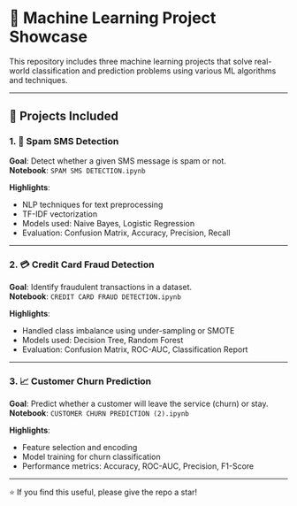 # 🧠 Machine Learning Project Showcase

This repository includes three machine learning projects that solve real-world classification and prediction problems using various ML algorithms and techniques.

---

## 📁 Projects Included

### 1. 📩 Spam SMS Detection

**Goal**: Detect whether a given SMS message is spam or not.  
**Notebook**: `SPAM SMS DETECTION.ipynb`

**Highlights**:
- NLP techniques for text preprocessing
- TF-IDF vectorization
- Models used: Naive Bayes, Logistic Regression
- Evaluation: Confusion Matrix, Accuracy, Precision, Recall

---

### 2. 💳 Credit Card Fraud Detection

**Goal**: Identify fraudulent transactions in a dataset.  
**Notebook**: `CREDIT CARD FRAUD DETECTION.ipynb`

**Highlights**:
- Handled class imbalance using under-sampling or SMOTE
- Models used: Decision Tree, Random Forest
- Evaluation: Confusion Matrix, ROC-AUC, Classification Report

---

### 3. 📈 Customer Churn Prediction

**Goal**: Predict whether a customer will leave the service (churn) or stay.  
**Notebook**: `CUSTOMER CHURN PREDICTION (2).ipynb`

**Highlights**:
- Feature selection and encoding
- Model training for churn classification
- Performance metrics: Accuracy, ROC-AUC, Precision, F1-Score


---

⭐ If you find this useful, please give the repo a star!
